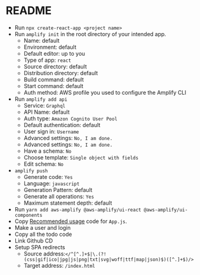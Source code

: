 # README

- Run `npx create-react-app <project name>`
- Run `amplify init` in the root directory of your intended app.
  - Name: default
  - Environment: default
  - Default editor: up to you
  - Type of app: `react`
  - Source directory: default
  - Distribution directory: default
  - Build command: default
  - Start command: default
  - Auth method: AWS profile you used to configure the Amplify CLI
- Run `amplify add api`
  - Service: `Graphql`
  - API Name: default
  - Auth type: `Amazon Cognito User Pool`
  - Default authentication: default
  - User sign in: `Username`
  - Advanced settings: `No, I am done.`
  - Advanced settings: `No, I am done.`
  - Have a schema: `No`
  - Choose template: `Single object with fields`
  - Edit schema: `No`
- `amplify push`
  - Generate code: `Yes`
  - Language: `javascript`
  - Generation Pattern: default
  - Generate all operations: `Yes`
  - Maximum statement depth: default
- Run `yarn add aws-amplify @aws-amplify/ui-react @aws-amplify/ui-components`
- Copy [Recommended usage](https://docs.amplify.aws/ui/auth/authenticator/q/framework/react#recommended-usage) code for `App.js`.
- Make a user and login
- Copy all the todo code
- Link Github CD
- Setup SPA redirects
  - Source address:`</^[^.]+$|\.(?!(css|gif|ico|jpg|js|png|txt|svg|woff|ttf|map|json)$)([^.]+$)/>`
  - Target address: `/index.html`
